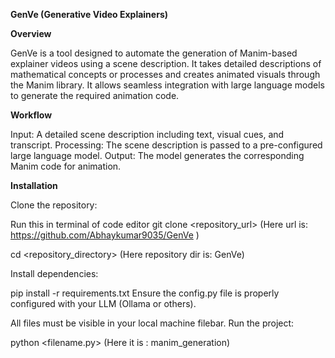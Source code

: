 ****GenVe (Generative Video Explainers)****

**Overview**

GenVe is a tool designed to automate the generation of Manim-based explainer videos using a scene description. It takes detailed descriptions of mathematical concepts or processes and creates animated visuals through the Manim library. It allows seamless integration with large language models to generate the required animation code.




**Workflow**

Input: A detailed scene description including text, visual cues, and transcript.
Processing: The scene description is passed to a pre-configured large language model.
Output: The model generates the corresponding Manim code for animation.




**Installation**

Clone the repository:


Run this in terminal of code editor
git clone <repository_url>
(Here url is: https://github.com/Abhaykumar9035/GenVe )

cd <repository_directory>
(Here repository dir is: GenVe)

Install dependencies:

pip install -r requirements.txt
Ensure the config.py file is properly configured with your LLM (Ollama or others).

All files must be visible in your local machine filebar.
Run the project:

python <filename.py>
(Here it is : manim_generation)
